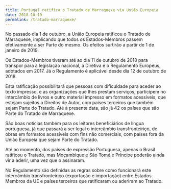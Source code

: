 ```yaml
---
title: Portugal ratifica o Tratado de Marraquexe via União Europeia
date: 2018-10-19
permalink: /tratado-marraquexe/
---
```


No passado dia 1 de outubro, a União Europeia ratificou o Tratado de Marraquexe, implicando que todos os Estados-Membros passem efetivamente a ser Parte do mesmo. Os efeitos surtirão a partir de 1 de janeiro de 2019. 

Os Estados-Membros tiveram até ao dia 11 de outubro de 2018 para transpor para a legislação nacional, a Diretiva e o Regulamento Europeus, adotados em 2017. Já o Regulamento é aplicável desde dia 12 de outubro de 2018.

Esta ratificação possibilitará que pessoas com dificuldade para aceder ao texto impresso, e as organizações que lhes prestam serviços, participem no intercâmbio de livros e outro material impresso em formatos acessíveis, que estejam sujeitos a Direitos de Autor, com países terceiros que também sejam Parte do Tratado. Até à presente data, são já 42 os países que são Parte do Tratado de Marraquexe. 

São boas notícias também para os leitores beneficiários de língua portuguesa, já que passará a ser legal o intercâmbio transfronteiriço, de obras em formatos acessíveis com fins não comerciais, com países fora da União Europeia que sejam Parte do Tratado. 

Até ao momento, dos países de expressão Portuguesa, apenas o Brasil ratificou o Tratado, mas Moçambique e São Tomé e Príncipe poderão ainda vir a aderir, uma vez que o assinaram. 

No Regulamento são definidas as regras sobre como funcionará este intercâmbio transfronteiriço (exportação e importação) entre Estados-Membros da UE e países terceiros que ratificaram ou aderiram ao Tratado.
